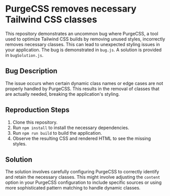 # PurgeCSS removes necessary Tailwind CSS classes

This repository demonstrates an uncommon bug where PurgeCSS, a tool used to optimize Tailwind CSS builds by removing unused styles, incorrectly removes necessary classes. This can lead to unexpected styling issues in your application.  The bug is demonstrated in `bug.js`. A solution is provided in `bugSolution.js`.

## Bug Description

The issue occurs when certain dynamic class names or edge cases are not properly handled by PurgeCSS.  This results in the removal of classes that are actually needed, breaking the application's styling.

## Reproduction Steps

1. Clone this repository.
2. Run `npm install` to install the necessary dependencies.
3. Run `npm run build` to build the application.
4. Observe the resulting CSS and rendered HTML to see the missing styles.

## Solution

The solution involves carefully configuring PurgeCSS to correctly identify and retain the necessary classes. This might involve adjusting the `content` option in your PurgeCSS configuration to include specific sources or using more sophisticated pattern matching to handle dynamic classes.